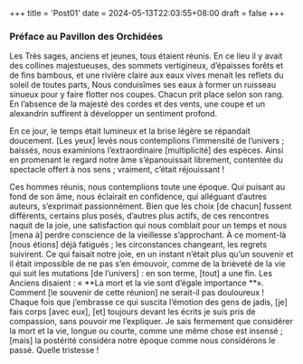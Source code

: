 +++
title = 'Post01'
date = 2024-05-13T22:03:55+08:00
draft = false
+++

### Préface au Pavillon des Orchidées

Les Très sages, anciens et jeunes, tous étaient réunis. En ce lieu il y avait des collines majestueuses, des sommets vertigineux, d’épaisses forêts et de fins bambous, et une rivière claire aux eaux vives menait les reflets du soleil de toutes parts, Nous conduisîmes ses eaux à former un ruisseau sinueux pour y faire flotter nos coupes. Chacun prit place selon son rang. En l’absence de la majesté des cordes et des vents, une coupe et un alexandrin suffirent à développer un sentiment profond. 

En ce jour, le temps était lumineux et la brise légère se répandait doucement. [Les yeux] levés nous contemplions l’immensité de l’univers ; baissés, nous examinions l’extraordinaire [multiplicité] des espèces. Ainsi en promenant le regard notre âme s’épanouissait librement, contentée du spectacle offert à nos sens ; vraiment, c’était réjouissant !

Ces hommes réunis, nous contemplions toute une époque. Qui puisant au fond de son âme, nous éclairait en confidence, qui alléguant d’autres auteurs, s’exprimait passionnément. Bien que les choix [de chacun] fussent différents, certains plus posés, d’autres plus actifs, de ces rencontres naquit de la joie, une satisfaction qui nous comblait pour un temps et nous [mena à] perdre conscience de la vieillesse s’approchant. À ce moment-là [nous étions] déjà fatigués ; les circonstances changeant, les regrets suivirent. Ce qui faisait notre joie, en un instant n’était plus qu’un souvenir et il était impossible de ne pas s’en émouvoir, comme de la brièveté de la vie qui suit les mutations [de l’univers] : en son terme, [tout] a une fin. Les Anciens disaient : « **La mort et la vie sont d’égale importance **». Comment [le souvenir de cette réunion] ne serait-il pas douloureux ! Chaque fois que j’embrasse ce qui suscita l’émotion des gens de jadis, [je] fais corps [avec eux], [et] toujours devant les écrits je suis pris de compassion, sans pouvoir me l’expliquer. Je sais fermement que considérer la mort et la vie, longue ou courte, comme une même chose est insensé ; [mais] la postérité considéra notre époque comme nous considérons le passé. Quelle tristesse !